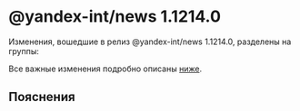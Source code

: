 # @yandex-int/news 1.1214.0

<!-- ЧЕЛОВЕЧЕСКОЕ ВСТУПЛЕНИЕ -->

Изменения, вошедшие в релиз @yandex-int/news 1.1214.0, разделены на группы:

Все важные изменения подробно описаны [ниже](#Пояснения).

## Пояснения

